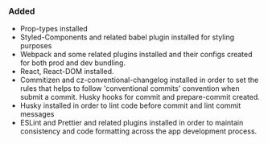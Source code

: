 ### Added

- Prop-types installed
- Styled-Components and related babel plugin installed for styling purposes
- Webpack and some related plugins installed and their configs created for both prod and dev bundling.
- React, React-DOM installed.
- Commitizen and cz-conventional-changelog installed in order to set the rules that helps to follow 'conventional commits' convention when submit a commit. Husky hooks for commit and prepare-commit created.
- Husky installed in order to lint code before commit and lint commit messages
- ESLint and Prettier and related plugins installed in order to maintain consistency and code formatting across the app development process.
